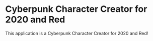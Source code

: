 # Cyberpunk Character Creator for 2020 and Red
This application is a Cyberpunk Character Creator for 2020 and Red!
